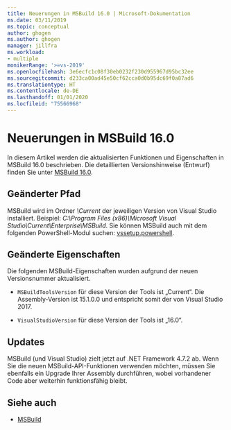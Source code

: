 ```yaml
---
title: Neuerungen in MSBuild 16.0 | Microsoft-Dokumentation
ms.date: 03/11/2019
ms.topic: conceptual
author: ghogen
ms.author: ghogen
manager: jillfra
ms.workload:
- multiple
monikerRange: '>=vs-2019'
ms.openlocfilehash: 3e6ecfc1c08f30eb0232f230d955967d95bc32ee
ms.sourcegitcommit: d233ca00ad45e50cf62cca0d0b95dc69f0a87ad6
ms.translationtype: HT
ms.contentlocale: de-DE
ms.lasthandoff: 01/01/2020
ms.locfileid: "75566968"
---
```

# <a name="whats-new-in-msbuild-160"></a>Neuerungen in MSBuild 16.0

In diesem Artikel werden die aktualisierten Funktionen und Eigenschaften in MSBuild 16.0 beschrieben. Die detaillierten Versionshinweise (Entwurf) finden Sie unter [MSBuild 16.0](https://gist.github.com/rainersigwald/009627466f03964d0028e16fda633d9c).

## <a name="changed-path"></a>Geänderter Pfad

 MSBuild wird im Ordner *\Current* der jeweiligen Version von Visual Studio installiert. Beispiel: *C:\Program Files (x86)\Microsoft Visual Studio\Current\Enterprise\MSBuild*. Sie können MSBuild auch mit dem folgenden PowerShell-Modul suchen: [vssetup.powershell](https://github.com/Microsoft/vssetup.powershell).

## <a name="changed-properties"></a>Geänderte Eigenschaften

 Die folgenden MSBuild-Eigenschaften wurden aufgrund der neuen Versionsnummer aktualisiert.

- `MSBuildToolsVersion` für diese Version der Tools ist „Current“. Die Assembly-Version ist 15.1.0.0 und entspricht somit der von Visual Studio 2017.

- `VisualStudioVersion` für diese Version der Tools ist „16.0“.

## <a name="updates"></a>Updates

MSBuild (und Visual Studio) zielt jetzt auf .NET Framework 4.7.2 ab. Wenn Sie die neuen MSBuild-API-Funktionen verwenden möchten, müssen Sie ebenfalls ein Upgrade Ihrer Assembly durchführen, wobei vorhandener Code aber weiterhin funktionsfähig bleibt.

## <a name="see-also"></a>Siehe auch
- [MSBuild](../msbuild/msbuild.md)
